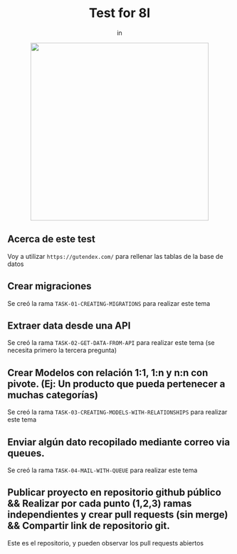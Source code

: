 <h1 align="center">
Test for 8I
</h1>
<p align="center">in</p>
<p align="center"><a href="https://laravel.com" target="_blank"><img src="https://raw.githubusercontent.com/laravel/art/master/logo-lockup/5%20SVG/2%20CMYK/1%20Full%20Color/laravel-logolockup-cmyk-red.svg" width="400"></a></p>

## Acerca de este test

Voy a utilizar `https://gutendex.com/` para rellenar las tablas de la base de datos

## Crear migraciones

Se creó la rama `TASK-01-CREATING-MIGRATIONS` para realizar este tema

## Extraer data desde una API

Se creó la rama `TASK-02-GET-DATA-FROM-API` para realizar este tema (se necesita primero la tercera pregunta)

## Crear Modelos con relación 1:1, 1:n y n:n con pivote. (Ej: Un producto que pueda pertenecer a muchas categorías)

Se creó la rama `TASK-03-CREATING-MODELS-WITH-RELATIONSHIPS` para realizar este tema

## Enviar algún dato recopilado mediante correo via queues.

Se creó la rama `TASK-04-MAIL-WITH-QUEUE` para realizar este tema

## Publicar proyecto en repositorio github público && Realizar por cada punto (1,2,3) ramas independientes y crear pull requests (sin merge) && Compartir link de repositorio git.

Este es el repositorio, y pueden observar los pull requests abiertos
